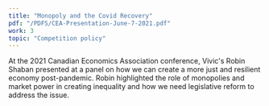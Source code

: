 ```yaml
---
title: "Monopoly and the Covid Recovery"
pdf: "/PDFS/CEA-Presentation-June-7-2021.pdf"
work: 3
topic: "Competition policy"
---
```

At the 2021 Canadian Economics Association conference, Vivic's Robin Shaban presented at a panel on how we can create a more just and resilient economy post-pandemic. Robin highlighted the role of monopolies and market power in creating inequality and how we need legislative reform to address the issue.
